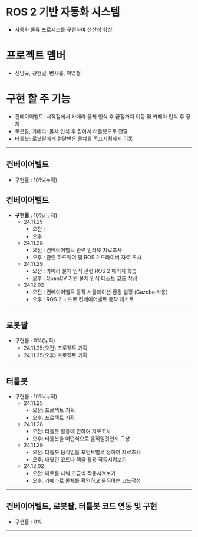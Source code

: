 # ROS 2 기반 자동화 시스템
- 자동화 물류 프로세스를 구현하여 생산성 향상
# 프로젝트 멤버
- 신남규, 장현길, 변새롬, 이명철
# 구현 할 주 기능
- 컨베이어벨트: 시작점에서 카메라 물체 인식 후 끝점까지 이동 및 카메라 인식 후 정지
- 로봇팔, 카메라: 물체 인식 후 잡아서 터틀봇으로 전달
- 터틀봇: 로봇팔에게 절달받은 물체를 목표지점까지 이동
<hr/>

## 컨베이어벨트
- 구현률 : 10%(누적)
## 컨베이어벨트
- **구현률** : 10%(누적)
  - 24.11.25  
    - 오전 :  
    - 오후 :  
  - 24.11.28  
    - 오전 : 컨베이어벨트 관련 인터넷 자료조사  
    - 오후 : 관련 하드웨어 및 ROS 2 드라이버 자료 조사  
  - 24.11.29  
    - 오전 : 카메라 물체 인식 관련 ROS 2 패키지 학습  
    - 오후 : OpenCV 기반 물체 인식 테스트 코드 작성  
  - 24.12.02  
    - 오전 : 컨베이어벨트 동작 시뮬레이션 환경 설정 (Gazebo 사용)  
    - 오후 : ROS 2 노드로 컨베이어벨트 동작 테스트  


<hr/>

## 로봇팔
- 구현률 : 0%(누적)
  - 24.11.25(오전) 프로젝트 기획
  - 24.11.25(오후) 프로젝트 기획


<hr/> 

## 터틀봇
- 구현률 : 10%(누적)
  - 24.11.25
    - 오전: 프로젝트 기획
    - 오후: 프로젝트 기획
  - 24.11.28
    - 오전: 터틀봇 활용에 관하여 자료조사
    - 오후: 터틀봇을 어떤식으로 움직일것인지 구상
  - 24.11.29
    - 오전: 터틀봇 움직임을 포인트별로 정하여 자료조사
    - 오후: 배웠던 코드나 책을 활용 작동시켜보기
  - 24.12.02
    - 오전: 파트를 나눠 조금씩 작동시켜보기
    - 오후: 카메라로 물체를 확인하고 움직이는 코드작성

  
  
<hr/>

## 컨베이어벨트, 로봇팔, 터틀봇 코드 연동 및 구현
- 구현률 : 0%


<hr/>
